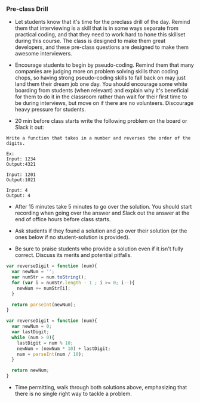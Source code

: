 ### Pre-class Drill

* Let students know that it's time for the preclass drill of the day. Remind them that interviewing is a skill that is in some ways separate from practical coding, and that they need to work hard to hone this skillset during this course. The class is designed to make them great developers, and these pre-class questions are designed to make them awesome interviewers.

* Encourage students to begin by pseudo-coding. Remind them that many companies are judging more on problem solving skills than coding chops, so having strong pseudo-coding skills to fall back on may just land them their dream job one day. You should encourage some white boarding from students (when relevant) and explain why it's beneficial for them to do it in the classroom rather than wait for their first time to be during interviews, but move on if there are no volunteers. Discourage heavy pressure for students.

* 20 min before class starts write the following problem on the board or Slack it out:

```
Write a function that takes in a number and reverses the order of the digits.

Ex:
Input: 1234
Output:4321

Input: 1201
Output:1021

Input: 4
Output: 4
```

* After 15 minutes take 5 minutes to go over the solution. You should start recording when going over the answer and Slack out the answer at the end of office hours before class starts.

* Ask students if they found a solution and go over their solution (or the ones below if no student-solution is provided).

* Be sure to praise students who provide a solution even if it isn't fully correct. Discuss its merits and potential pitfalls.

```js
var reverseDigit = function (num){
  var newNum = '';
  var numStr = num.toString();
  for (var i = numStr.length - 1 ; i >= 0; i--){
    newNum += numStr[i];
  }

  return parseInt(newNum);
}
```

```js
var reverseDigit = function (num){
  var newNum = 0;
  var lastDigit;
  while (num > 0){
    lastDigit = num % 10;
    newNum = (newNum * 10) + lastDigit;
    num = parseInt(num / 10);
  }

  return newNum;
}
```

* Time permitting, walk through both solutions above, emphasizing that there is no single right way to tackle a problem.
